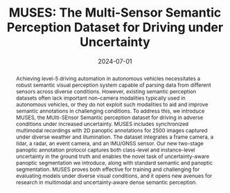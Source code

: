 ---
title: "MUSES: The Multi-Sensor Semantic Perception Dataset for Driving under Uncertainty"
names: "Tim Brödermann, David Bruggemann, Christos Sakaridis, **Kevin Ta**, Odysseas Liagouris, Jason Corkill, and Luc Van Gool"
date: 2024-07-01
abstract: "Achieving level-5 driving automation in autonomous vehicles necessitates a robust semantic visual perception system capable of parsing data from different sensors across diverse conditions. However, existing semantic perception datasets often lack important non-camera modalities typically used in autonomous vehicles, or they do not exploit such modalities to aid and improve semantic annotations in challenging conditions. To address this, we introduce MUSES, the MUlti-SEnsor Semantic perception dataset for driving in adverse conditions under increased uncertainty. MUSES includes synchronized multimodal recordings with 2D panoptic annotations for 2500 images captured under diverse weather and illumination. The dataset integrates a frame camera, a lidar, a radar, an event camera, and an IMU/GNSS sensor. Our new two-stage panoptic annotation protocol captures both class-level and instance-level uncertainty in the ground truth and enables the novel task of uncertainty-aware panoptic segmentation we introduce, along with standard semantic and panoptic segmentation. MUSES proves both effective for training and challenging for evaluating models under diverse visual conditions, and it opens new avenues for research in multimodal and uncertainty-aware dense semantic perception."
conf: European Conference on Computer Vision (ECCV), 2024
links:
    - link_name: dataset
      link: https://muses.vision.ee.ethz.ch 
    - link_name: code
      link: https://github.com/timbroed/MUSES
    - link_name: bibtex
      link: /papers/2024eccv-cvl.bib
    - link_name: arxiv
      link: https://arxiv.org/abs/2401.12761
---